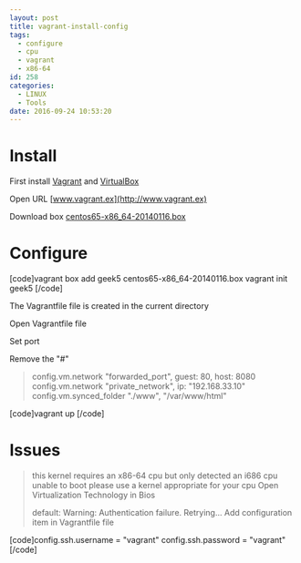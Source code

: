 ```yaml
---
layout: post
title: vagrant-install-config
tags:
  - configure
  - cpu
  - vagrant
  - x86-64
id: 258
categories:
  - LINUX
  - Tools
date: 2016-09-24 10:53:20
---
```


# Install

First install [Vagrant](https://releases.hashicorp.com/vagrant/1.8.5/vagrant_1.8.5.msi) and [VirtualBox](http://download.virtualbox.org/virtualbox/5.1.6/VirtualBox-5.1.6-110634-Win.exe)

Open URL [www.vagrant.ex](http://www.vagrant.ex)

Download box [centos65-x86_64-20140116.box](https://github.com/2creatives/vagrant-centos/releases/download/v6.5.3/centos65-x86_64-20140116.box)

# Configure

[code]vagrant box add geek5 centos65-x86_64-20140116.box
vagrant init geek5 
[/code]

The Vagrantfile file is created in the current directory

Open Vagrantfile file

Set port

Remove the "#"

> config.vm.network "forwarded_port", guest: 80, host: 8080
>   config.vm.network "private_network", ip: "192.168.33.10"
>   config.vm.synced_folder "./www", "/var/www/html"

[code]vagrant up
[/code]

# Issues

> this kernel requires an x86-64 cpu but only detected an i686 cpu unable to boot please use a kernel appropriate for your cpu
>   Open Virtualization Technology in Bios
> 
>   default: Warning: Authentication failure. Retrying...
>   Add configuration item in Vagrantfile file

[code]config.ssh.username = "vagrant"
config.ssh.password = "vagrant"
[/code]